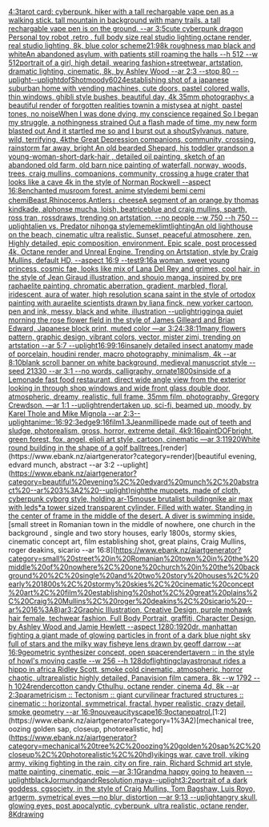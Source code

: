 [4:3](https://www.ebank.nz/aiartgenerator?category=4%3A3)[tarot card: cyberpunk. hiker with a tall rechargable vape pen as a walking stick. tall mountain in background with many trails. a tall rechargable vape pen is on the ground. --ar 3:5](https://www.ebank.nz/aiartgenerator?category=tarot%20card%3A%20cyberpunk.%20hiker%20with%20a%20tall%20rechargable%20vape%20pen%20as%20a%20walking%20stick.%20tall%20mountain%20in%20background%20with%20many%20trails.%20a%20tall%20rechargable%20vape%20pen%20is%20on%20the%20ground.%20--ar%203%3A5)[cute cyberpunk dragon Personal toy robot ,retro , full body size real studio lighting,octane render, real studio lighting, 8k, blue color scheme](https://www.ebank.nz/aiartgenerator?category=cute%20cyberpunk%20dragon%20Personal%20toy%20robot%20%2Cretro%20%2C%20full%20body%20size%20real%20studio%20lighting%2Coctane%20render%2C%20real%20studio%20lighting%2C%208k%2C%20blue%20color%20scheme)[21:9](https://www.ebank.nz/aiartgenerator?category=21%3A9)[8k roughness map black and white](https://www.ebank.nz/aiartgenerator?category=8k%20roughness%20map%20black%20and%20white)[An abandoned asylum, with patients still roaming the halls --h 512 --w 512](https://www.ebank.nz/aiartgenerator?category=An%20abandoned%20asylum%2C%20with%20patients%20still%20roaming%20the%20halls%20--h%20512%20--w%20512)[portrait of a girl, high detail, wearing fashion+streetwear, artstation, dramatic lighting, cinematic, 8k, by Ashley Wood --ar 2:3 --stop 80 --uplight](https://www.ebank.nz/aiartgenerator?category=portrait%20of%20a%20girl%2C%20high%20detail%2C%20wearing%20fashion%2Bstreetwear%2C%20artstation%2C%20dramatic%20lighting%2C%20cinematic%2C%208k%2C%20by%20Ashley%20Wood%20--ar%202%3A3%20--stop%2080%20--uplight)[--uplight](https://www.ebank.nz/aiartgenerator?category=--uplight)[dof](https://www.ebank.nz/aiartgenerator?category=dof)[Shot](https://www.ebank.nz/aiartgenerator?category=Shot)[moody](https://www.ebank.nz/aiartgenerator?category=moody)[6024](https://www.ebank.nz/aiartgenerator?category=6024)[establishing shot of a japanese suburban home with vending machines, cute doors, pastel colored walls, thin windows, ghibli style bushes, beautiful day, 4k 35mm photography](https://www.ebank.nz/aiartgenerator?category=establishing%20shot%20of%20a%20japanese%20suburban%20home%20with%20vending%20machines%2C%20cute%20doors%2C%20pastel%20colored%20walls%2C%20thin%20windows%2C%20ghibli%20style%20bushes%2C%20beautiful%20day%2C%204k%2035mm%20photography)[< a beautiful render of forgotten realities townin a mistysea at night, pastel tones, no noise](https://www.ebank.nz/aiartgenerator?category=%3C%20a%20beautiful%20render%20of%20forgotten%20realities%20townin%20a%20mistysea%20at%20night%2C%20pastel%20tones%2C%20no%20noise)[When I was done dying, my conscience regained So I began my struggle, a nothingness strained Out a flash made of time, my new form blasted out And it startled me so and I burst out a shout](https://www.ebank.nz/aiartgenerator?category=When%20I%20was%20done%20dying%2C%20my%20conscience%20regained%20So%20I%20began%20my%20struggle%2C%20a%20nothingness%20strained%20Out%20a%20flash%20made%20of%20time%2C%20my%20new%20form%20blasted%20out%20And%20it%20startled%20me%20so%20and%20I%20burst%20out%20a%20shout)[Sylvanus, nature, wild, terrifying, 4k](https://www.ebank.nz/aiartgenerator?category=Sylvanus%2C%20nature%2C%20wild%2C%20terrifying%2C%204k)[the Great Depression  companions, community, crossing, rainstorm far away, bright An old bearded Shepard, his toddler grandson a young-woman-short-dark-hair , detailed oil painting, sketch of an abandoned old farm, old barn nice painting of waterfall, norway, woods, trees, craig mullins,  companions, community, crossing a huge crater that looks like a cave 4k in the style of Norman Rockwell --aspect 16:8](https://www.ebank.nz/aiartgenerator?category=the%20Great%20Depression%20%20companions%2C%20community%2C%20crossing%2C%20rainstorm%20far%20away%2C%20bright%20An%20old%20bearded%20Shepard%2C%20his%20toddler%20grandson%20a%20young-woman-short-dark-hair%20%2C%20detailed%20oil%20painting%2C%20sketch%20of%20an%20abandoned%20old%20farm%2C%20old%20barn%20nice%20painting%20of%20waterfall%2C%20norway%2C%20woods%2C%20trees%2C%20craig%20mullins%2C%20%20companions%2C%20community%2C%20crossing%20a%20huge%20crater%20that%20looks%20like%20a%20cave%204k%20in%20the%20style%20of%20Norman%20Rockwell%20--aspect%2016%3A8)[enchanted musroom forest. anime style](https://www.ebank.nz/aiartgenerator?category=enchanted%20musroom%20forest.%20anime%20style)[demi bemi cemi chemi](https://www.ebank.nz/aiartgenerator?category=demi%20bemi%20cemi%20chemi)[Beast,Rhinoceros,Antlers」](https://www.ebank.nz/aiartgenerator?category=Beast%2CRhinoceros%2CAntlers%E3%80%8D)[cheese](https://www.ebank.nz/aiartgenerator?category=cheese)[A segment of an orange,by thomas kindkade, alphonse mucha, loish, beatriceblue and craig mullins, sparth, ross tran, rossdraws, trending on artstation, --no people --w 750 --h 750 --uplight](https://www.ebank.nz/aiartgenerator?category=A%20segment%20of%20an%20orange%2Cby%20thomas%20kindkade%2C%20alphonse%20mucha%2C%20loish%2C%20beatriceblue%20and%20craig%20mullins%2C%20sparth%2C%20ross%20tran%2C%20rossdraws%2C%20trending%20on%20artstation%2C%20--no%20people%20--w%20750%20--h%20750%20--uplight)[alien vs. Predator nihonga style](https://www.ebank.nz/aiartgenerator?category=alien%20vs.%20Predator%20nihonga%20style)[meme](https://www.ebank.nz/aiartgenerator?category=meme)[klimt](https://www.ebank.nz/aiartgenerator?category=klimt)[lighting](https://www.ebank.nz/aiartgenerator?category=lighting)[An old lighthouse on the beach, cinematic ultra realistic. Sunset, peaceful atmosphere, zen. Highly detailed, epic composition, environment. Epic scale, post processed 4k, Octane render and Unreal Engine. Trending on Artstation, style by Craig Mullins, default HD, --aspect 16:9 --test](https://www.ebank.nz/aiartgenerator?category=An%20old%20lighthouse%20on%20the%20beach%2C%20cinematic%20ultra%20realistic.%20Sunset%2C%20peaceful%20atmosphere%2C%20zen.%20Highly%20detailed%2C%20epic%20composition%2C%20environment.%20Epic%20scale%2C%20post%20processed%204k%2C%20Octane%20render%20and%20Unreal%20Engine.%20Trending%20on%20Artstation%2C%20style%20by%20Craig%20Mullins%2C%20default%20HD%2C%20--aspect%2016%3A9%20--test)[9:16](https://www.ebank.nz/aiartgenerator?category=9%3A16)[a woman, sweet young princess, cosmic fae, looks like mix of Lana Del Rey and grimes, cool hair, in the style of Jean Giraud illustration, and shoujo manga, inspired by pre raphaelite painting, chromatic aberration, gradient, marbled, floral, iridescent, aura of water, high resolution scan](https://www.ebank.nz/aiartgenerator?category=a%20woman%2C%20sweet%20young%20princess%2C%20cosmic%20fae%2C%20looks%20like%20mix%20of%20Lana%20Del%20Rey%20and%20grimes%2C%20cool%20hair%2C%20in%20the%20style%20of%20Jean%20Giraud%20illustration%2C%20and%20shoujo%20manga%2C%20inspired%20by%20pre%20raphaelite%20painting%2C%20chromatic%20aberration%2C%20gradient%2C%20marbled%2C%20floral%2C%20iridescent%2C%20aura%20of%20water%2C%20high%20resolution%20scan)[a saint in the style of ortodox painting with aura](https://www.ebank.nz/aiartgenerator?category=a%20saint%20in%20the%20style%20of%20ortodox%20painting%20with%20aura)[elite scientists drawn by liana finck, new yorker cartoon, pen and ink, messy, black and white, illustration --uplight](https://www.ebank.nz/aiartgenerator?category=elite%20scientists%20drawn%20by%20liana%20finck%2C%20new%20yorker%20cartoon%2C%20pen%20and%20ink%2C%20messy%2C%20black%20and%20white%2C%20illustration%20--uplight)[rigging](https://www.ebank.nz/aiartgenerator?category=rigging)[a quiet morning the rose flower field in the style of James Gilleard and Brian Edward, Japanese block print, muted color —ar 3:2](https://www.ebank.nz/aiartgenerator?category=a%20quiet%20morning%20the%20rose%20flower%20field%20in%20the%20style%20of%20James%20Gilleard%20and%20Brian%20Edward%2C%20Japanese%20block%20print%2C%20muted%20color%20%E2%80%94ar%203%3A2)[4:3](https://www.ebank.nz/aiartgenerator?category=4%3A3)[8:11](https://www.ebank.nz/aiartgenerator?category=8%3A11)[many flowers pattern, graphic design, vibrant colors, vector, mister zimi, trending on artstation --ar 5:7 --uplight](https://www.ebank.nz/aiartgenerator?category=many%20flowers%20pattern%2C%20graphic%20design%2C%20vibrant%20colors%2C%20vector%2C%20mister%20zimi%2C%20trending%20on%20artstation%20--ar%205%3A7%20--uplight)[16:9](https://www.ebank.nz/aiartgenerator?category=16%3A9)[9:16](https://www.ebank.nz/aiartgenerator?category=9%3A16)[insanely detailed insect anatomy made of porcelain, houdini render, macro photography,  minimalism, 4k --ar 8:10](https://www.ebank.nz/aiartgenerator?category=insanely%20detailed%20insect%20anatomy%20made%20of%20porcelain%2C%20houdini%20render%2C%20macro%20photography%2C%20%20minimalism%2C%204k%20--ar%208%3A10)[blank scroll banner on white background, medieval manuscript style --seed 21330 --ar 3:1 --no words, calligraphy, ornate](https://www.ebank.nz/aiartgenerator?category=blank%20scroll%20banner%20on%20white%20background%2C%20medieval%20manuscript%20style%20--seed%2021330%20--ar%203%3A1%20--no%20words%2C%20calligraphy%2C%20ornate)[1800s](https://www.ebank.nz/aiartgenerator?category=1800s)[](https://www.ebank.nz/aiartgenerator?category=)[inside of a Lemonade fast food restaurant, direct wide angle view from the exterior looking in through shop windows and wide front glass double door, atmospheric, dreamy, realistic, full frame, 35mm film, photography, Gregory Crewdson, —ar 1:1 --uplight](https://www.ebank.nz/aiartgenerator?category=inside%20of%20a%20Lemonade%20fast%20food%20restaurant%2C%20direct%20wide%20angle%20view%20from%20the%20exterior%20looking%20in%20through%20shop%20windows%20and%20wide%20front%20glass%20double%20door%2C%20atmospheric%2C%20dreamy%2C%20realistic%2C%20full%20frame%2C%2035mm%20film%2C%20photography%2C%20Gregory%20Crewdson%2C%20%E2%80%94ar%201%3A1%20--uplight)[render](https://www.ebank.nz/aiartgenerator?category=render)[taken up, sci-fi, beamed up, moody, by Karel Thole and Mike Mignola --ar 2:3](https://www.ebank.nz/aiartgenerator?category=taken%20up%2C%20sci-fi%2C%20beamed%20up%2C%20moody%2C%20by%20Karel%20Thole%20and%20Mike%20Mignola%20--ar%202%3A3)[--uplight](https://www.ebank.nz/aiartgenerator?category=--uplight)[anime::](https://www.ebank.nz/aiartgenerator?category=anime%3A%3A)[16:9](https://www.ebank.nz/aiartgenerator?category=16%3A9)[2:3](https://www.ebank.nz/aiartgenerator?category=2%3A3)[edge](https://www.ebank.nz/aiartgenerator?category=edge)[9:16](https://www.ebank.nz/aiartgenerator?category=9%3A16)[film](https://www.ebank.nz/aiartgenerator?category=film)[1.3](https://www.ebank.nz/aiartgenerator?category=1.3)[Jean](https://www.ebank.nz/aiartgenerator?category=Jean)[millipede made out of teeth and sludge, photorealism, gross, horror, extreme detail, 4k](https://www.ebank.nz/aiartgenerator?category=millipede%20made%20out%20of%20teeth%20and%20sludge%2C%20photorealism%2C%20gross%2C%20horror%2C%20extreme%20detail%2C%204k)[9:16](https://www.ebank.nz/aiartgenerator?category=9%3A16)[paint](https://www.ebank.nz/aiartgenerator?category=paint)[DOF](https://www.ebank.nz/aiartgenerator?category=DOF)[bright, green forest, fox, angel, elioli art style, cartoon,  cinematic —ar 3:1](https://www.ebank.nz/aiartgenerator?category=bright%2C%20green%20forest%2C%20fox%2C%20angel%2C%20elioli%20art%20style%2C%20cartoon%2C%20%20cinematic%20%E2%80%94ar%203%3A1)[1920](https://www.ebank.nz/aiartgenerator?category=1920)[White round building in the shape of a golf ball](https://www.ebank.nz/aiartgenerator?category=White%20round%20building%20in%20the%20shape%20of%20a%20golf%20ball)[trees.](https://www.ebank.nz/aiartgenerator?category=trees.)[render](https://www.ebank.nz/aiartgenerator?category=render)[beautiful evening, edvard munch, abstract --ar 3:2 --uplight](https://www.ebank.nz/aiartgenerator?category=beautiful%20evening%2C%20edvard%20munch%2C%20abstract%20--ar%203%3A2%20--uplight)[night](https://www.ebank.nz/aiartgenerator?category=night)[the muppets, made of cloth, cyberpunk cyborg style, holding ar-15](https://www.ebank.nz/aiartgenerator?category=the%20muppets%2C%20made%20of%20cloth%2C%20cyberpunk%20cyborg%20style%2C%20holding%20ar-15)[mouse brutalist building](https://www.ebank.nz/aiartgenerator?category=mouse%20brutalist%20building)[nike air max with leds](https://www.ebank.nz/aiartgenerator?category=nike%20air%20max%20with%20leds)[*a tower sized transparent cylinder. Filled with water. Standing in the center of frame in the middle of the desert. A diver is swimming inside.](https://www.ebank.nz/aiartgenerator?category=%2Aa%20tower%20sized%20transparent%20cylinder.%20Filled%20with%20water.%20Standing%20in%20the%20center%20of%20frame%20in%20the%20middle%20of%20the%20desert.%20A%20diver%20is%20swimming%20inside.)[small street in Romanian town in the middle of nowhere, one church in the background , single and two story houses, early 1800s, stormy skies, cinematic concept art, film establishing shot, great plains, Craig Mullins, roger deakins, sicario --ar 16:8](https://www.ebank.nz/aiartgenerator?category=small%20street%20in%20Romanian%20town%20in%20the%20middle%20of%20nowhere%2C%20one%20church%20in%20the%20background%20%2C%20single%20and%20two%20story%20houses%2C%20early%201800s%2C%20stormy%20skies%2C%20cinematic%20concept%20art%2C%20film%20establishing%20shot%2C%20great%20plains%2C%20Craig%20Mullins%2C%20roger%20deakins%2C%20sicario%20--ar%2016%3A8)[ar3:2](https://www.ebank.nz/aiartgenerator?category=ar3%3A2)[Graphic Illustration, Creative Design, purple mohawk hair female, techwear fashion, Full Body Portrait, graffiti, Character Design, by Ashley Wood and Jamie Hewlett --aspect 1280:1920](https://www.ebank.nz/aiartgenerator?category=Graphic%20Illustration%2C%20Creative%20Design%2C%20purple%20mohawk%20hair%20female%2C%20techwear%20fashion%2C%20Full%20Body%20Portrait%2C%20graffiti%2C%20Character%20Design%2C%20by%20Ashley%20Wood%20and%20Jamie%20Hewlett%20--aspect%201280%3A1920)[dr. manhattan fighting a giant made of glowing particles in front of a dark blue night sky full of stars and the milky way fisheye lens drawn by geoff darrow --ar 16:9](https://www.ebank.nz/aiartgenerator?category=dr.%20manhattan%20fighting%20a%20giant%20made%20of%20glowing%20particles%20in%20front%20of%20a%20dark%20blue%20night%20sky%20full%20of%20stars%20and%20the%20milky%20way%20fisheye%20lens%20drawn%20by%20geoff%20darrow%20--ar%2016%3A9)[geometric synthesizer concept, open space](https://www.ebank.nz/aiartgenerator?category=geometric%20synthesizer%20concept%2C%20open%20space)[render](https://www.ebank.nz/aiartgenerator?category=render)[tavern :: in the style of howl's moving castle --w 256 --h 128](https://www.ebank.nz/aiartgenerator?category=tavern%20%3A%3A%20in%20the%20style%20of%20howl%27s%20moving%20castle%20--w%20256%20--h%20128)[dof](https://www.ebank.nz/aiartgenerator?category=dof)[lighting](https://www.ebank.nz/aiartgenerator?category=lighting)[clay](https://www.ebank.nz/aiartgenerator?category=clay)[astronaut rides a hippo in africa Ridley Scott, smoke cold cinematic, atmospheric, horror chaotic, ultrarealistic highly detailed, Panavision film camera, 8k --w 1792 --h 1024](https://www.ebank.nz/aiartgenerator?category=astronaut%20rides%20a%20hippo%20in%20africa%20Ridley%20Scott%2C%20smoke%20cold%20cinematic%2C%20atmospheric%2C%20horror%20chaotic%2C%20ultrarealistic%20highly%20detailed%2C%20Panavision%20film%20camera%2C%208k%20--w%201792%20--h%201024)[render](https://www.ebank.nz/aiartgenerator?category=render)[cotton candy Cthulhu, octane render, cinema 4d, 8k --ar 2:3](https://www.ebank.nz/aiartgenerator?category=cotton%20candy%20Cthulhu%2C%20octane%20render%2C%20cinema%204d%2C%208k%20--ar%202%3A3)[parametricism :: Tectonism :: giant curvilinear fractured structures :: cinematic :: horizontal, symmetrical, fractal, hyper realistic, crazy detail, smoke geometry --ar 16:9](https://www.ebank.nz/aiartgenerator?category=parametricism%20%3A%3A%20Tectonism%20%3A%3A%20giant%20curvilinear%20fractured%20structures%20%3A%3A%20cinematic%20%3A%3A%20horizontal%2C%20symmetrical%2C%20fractal%2C%20hyper%20realistic%2C%20crazy%20detail%2C%20smoke%20geometry%20--ar%2016%3A9)[nouveau](https://www.ebank.nz/aiartgenerator?category=nouveau)[cityscape](https://www.ebank.nz/aiartgenerator?category=cityscape)[16:9](https://www.ebank.nz/aiartgenerator?category=16%3A9)[octane](https://www.ebank.nz/aiartgenerator?category=octane)[patrol.](https://www.ebank.nz/aiartgenerator?category=patrol.)[1:2](https://www.ebank.nz/aiartgenerator?category=1%3A2)[mechanical tree, oozing golden sap, closeup, photorealistic, hd](https://www.ebank.nz/aiartgenerator?category=mechanical%20tree%2C%20oozing%20golden%20sap%2C%20closeup%2C%20photorealistic%2C%20hd)[vikings war, cave troll, viking army, viking fighting in the rain, city on fire, rain, Richard Schmid  art style, matte painting, cinematic, epic —ar 3:1](https://www.ebank.nz/aiartgenerator?category=vikings%20war%2C%20cave%20troll%2C%20viking%20army%2C%20viking%20fighting%20in%20the%20rain%2C%20city%20on%20fire%2C%20rain%2C%20Richard%20Schmid%20%20art%20style%2C%20matte%20painting%2C%20cinematic%2C%20epic%20%E2%80%94ar%203%3A1)[Grandma happy going to heaven --uplight](https://www.ebank.nz/aiartgenerator?category=Grandma%20happy%20going%20to%20heaven%20--uplight)[black](https://www.ebank.nz/aiartgenerator?category=black)[Jormundgandr](https://www.ebank.nz/aiartgenerator?category=Jormundgandr)[Resolution,maya](https://www.ebank.nz/aiartgenerator?category=Resolution%2Cmaya)[--uplight](https://www.ebank.nz/aiartgenerator?category=--uplight)[3:2](https://www.ebank.nz/aiartgenerator?category=3%3A2)[portrait of a dark goddess, cgsociety, in the style of  Craig Mullins, Tom Bagshaw, Luis Royo, artgerm, symetrical eyes —no blur, distortion —ar 9:13 --uplight](https://www.ebank.nz/aiartgenerator?category=portrait%20of%20a%20dark%20goddess%2C%20cgsociety%2C%20in%20the%20style%20of%20%20Craig%20Mullins%2C%20Tom%20Bagshaw%2C%20Luis%20Royo%2C%20artgerm%2C%20symetrical%20eyes%20%E2%80%94no%20blur%2C%20distortion%20%E2%80%94ar%209%3A13%20--uplight)[angry skull, glowing eyes, post apocalyptic, cyberpunk, ultra realistic, octane render, 8K](https://www.ebank.nz/aiartgenerator?category=angry%20skull%2C%20glowing%20eyes%2C%20post%20apocalyptic%2C%20cyberpunk%2C%20ultra%20realistic%2C%20octane%20render%2C%208K)[drawing](https://www.ebank.nz/aiartgenerator?category=drawing)